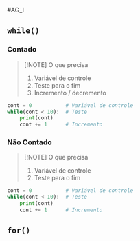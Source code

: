 #AG_I 

## `while()`
### Contado

> [!NOTE] O que precisa
> 1. Variável de controle
> 2. Teste para o fim
> 3. Incremento / decremento
```python
cont = 0           # Variável de controle
while(cont < 10):  # Teste
	print(cont)
	cont += 1      # Incremento
```
### Não Contado

> [!NOTE] O que precisa
> 1. Variável de controle
> 2. Teste para o fim
```python
cont = 0           # Variável de controle
while(cont < 10):  # Teste
	print(cont)
	cont += 1      # Incremento
```


## `for()`

